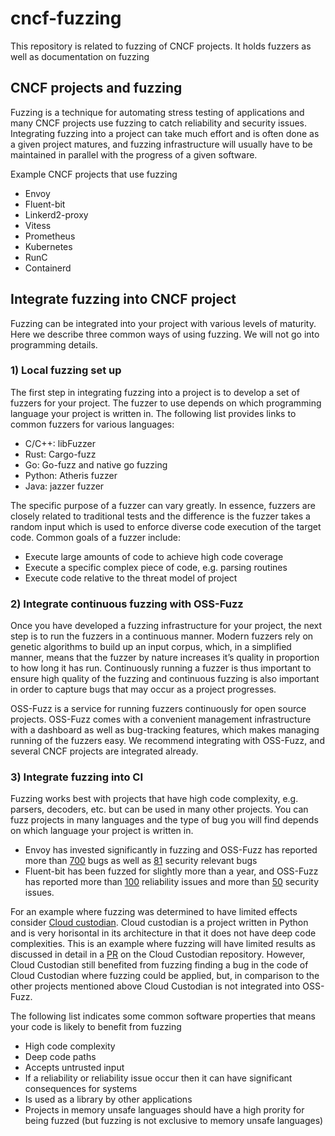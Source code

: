 # cncf-fuzzing
This repository is related to fuzzing of CNCF projects. It holds fuzzers as well as documentation on fuzzing

## CNCF projects and fuzzing
Fuzzing is a technique for automating stress testing of applications and many CNCF projects use fuzzing to catch reliability and security issues. Integrating fuzzing into a project can take much effort and is often done as a given project matures, and fuzzing infrastructure will usually have to be maintained in parallel with the progress of a given software. 

Example CNCF projects that use fuzzing
- Envoy
- Fluent-bit
- Linkerd2-proxy
- Vitess
- Prometheus
- Kubernetes
- RunC
- Containerd

## Integrate fuzzing into CNCF project
Fuzzing can be integrated into your project with various levels of maturity. Here we describe three common ways of using fuzzing. We will not go into programming details.

### 1) Local fuzzing set up
The first step in integrating fuzzing into a project is to develop a set of fuzzers for your project. The fuzzer to use depends on which programming language your project is written in. The following list provides links to common fuzzers for various languages:
- C/C++: libFuzzer
- Rust: Cargo-fuzz
- Go: Go-fuzz and native go fuzzing
- Python: Atheris fuzzer
- Java: jazzer fuzzer

The specific purpose of a fuzzer can vary greatly. In essence, fuzzers are closely related to traditional tests and the difference is the fuzzer takes a random input which is used to enforce diverse code execution of the target code. Common goals of a fuzzer include:

- Execute large amounts of code to achieve high code coverage
- Execute a specific complex piece of code, e.g. parsing routines
- Execute code relative to the threat model of project

### 2) Integrate continuous fuzzing with OSS-Fuzz
Once you have developed a fuzzing infrastructure for your project, the next step is to run the fuzzers in a continuous manner. Modern fuzzers rely on genetic algorithms to build up an input corpus, which, in a simplified manner, means that the fuzzer by nature increases it’s quality in proportion to how long it has run. Continuously running a fuzzer is thus important to ensure high quality of the fuzzing and continuous fuzzing is also important in order to capture bugs that may occur as a project progresses.

OSS-Fuzz is a service for running fuzzers continuously for open source projects. OSS-Fuzz comes with a convenient management infrastructure with a dashboard as well as bug-tracking features, which makes managing running of the fuzzers easy. We recommend integrating with OSS-Fuzz, and several CNCF projects are integrated already.

### 3) Integrate fuzzing into CI
Fuzzing works best with projects that have high code complexity, e.g. parsers, decoders, etc. but can be used in many other projects. You can fuzz projects in many languages and the type of bug you will find depends on which language your project is written in.

- Envoy has invested significantly in fuzzing and OSS-Fuzz has reported more than [700](https://bugs.chromium.org/p/oss-fuzz/issues/list?q=proj%3Denvoy%20Type%3DBug&can=1) bugs as well as [81](https://bugs.chromium.org/p/oss-fuzz/issues/list?q=proj%3Denvoy%20Type%3DBug-Security&can=1) security relevant bugs
- Fluent-bit has been fuzzed for slightly more than a year, and OSS-Fuzz has reported more than [100](https://bugs.chromium.org/p/oss-fuzz/issues/list?q=proj%3Dfluent-bit%20Type%3DBug&can=1) reliability issues and more than [50](https://bugs.chromium.org/p/oss-fuzz/issues/list?q=proj%3Dfluent-bit%20Type%3DBug-Security&can=1) security issues.

For an example where fuzzing was determined to have limited effects consider [Cloud custodian](https://github.com/cloud-custodian/cloud-custodian). Cloud custodian is a project written in Python and is very horisontal in its architecture in that it does not have deep code complexities. This is an example where fuzzing will have limited results as discussed in detail in a [PR](https://github.com/cloud-custodian/cloud-custodian/pull/6832) on the Cloud Custodian repository. However, Cloud Custodian still benefited from fuzzing finding a bug in the code of Cloud Custodian where fuzzing could be applied, but, in comparison to the other projects mentioned above Cloud Custodian is not integrated into OSS-Fuzz.

The following list indicates some common software properties that means your code is likely to benefit from fuzzing
- High code complexity
- Deep code paths
- Accepts untrusted input
- If a reliability or reliability issue occur then it can have significant consequences for systems
- Is used as a library by other applications
- Projects in memory unsafe languages should have a high prority for being fuzzed (but fuzzing is not exclusive to memory unsafe languages)
